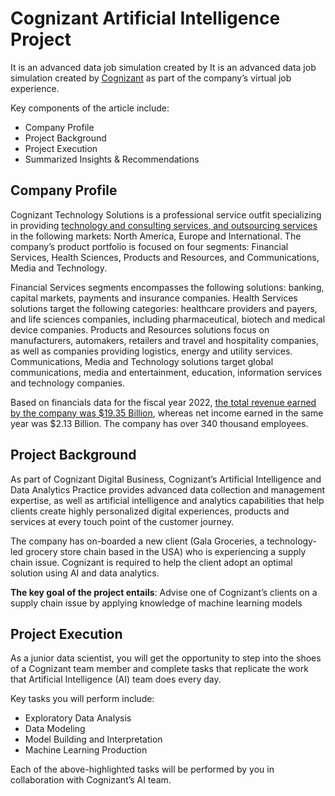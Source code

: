 # Cognizant Artificial Intelligence Project
It is an advanced data job simulation created by It is an advanced data job simulation created by [Cognizant](https://www.cognizant.com/us/en/about-cognizant) as part of the company’s virtual job experience.

Key components of the article include:
- Company Profile
- Project Background
- Project Execution
- Summarized Insights & Recommendations

## Company Profile
Cognizant Technology Solutions is a professional service outfit specializing in providing [technology and consulting services, and outsourcing services](https://finance.yahoo.com/quote/CTSH/profile) in the following markets: North America, Europe and International.  The company’s product portfolio is focused on four segments: Financial Services, Health Sciences, Products and Resources, and Communications, Media and Technology.

Financial Services segments encompasses the following solutions: banking, capital markets, payments and insurance companies. Health Services solutions target the following categories: healthcare providers and payers, and life sciences companies, including pharmaceutical, biotech and medical device companies. Products and Resources solutions focus on manufacturers, automakers, retailers and travel and hospitality companies, as well as companies providing logistics, energy and utility services. Communications, Media and Technology solutions target global communications, media and entertainment, education, information services and technology companies.

Based on financials data for the fiscal year 2022, [the total revenue earned by the company was $19.35 Billion](https://markets.ft.com/data/equities/tearsheet/profile?s=CTSH:NSQ), whereas net income earned in the same year was $2.13 Billion. The company has over 340 thousand employees.

## Project Background
As part of Cognizant Digital Business, Cognizant’s Artificial Intelligence and Data Analytics Practice provides advanced data collection and management expertise, as well as artificial intelligence and analytics capabilities that help clients create highly personalized digital experiences, products and services at every touch point of the customer journey.

The company has on-boarded a new client (Gala Groceries, a technology-led grocery store chain based in the USA) who is experiencing a supply chain issue. Cognizant is required to help the client adopt an optimal solution using AI and data analytics.

**The key goal of the project entails**: Advise one of Cognizant’s clients on a supply chain issue by applying knowledge of machine learning models  

## Project Execution
As a junior data scientist, you will get the opportunity to step into the shoes of a Cognizant team member and complete tasks that replicate the work that Artificial Intelligence (AI) team does every day.

Key tasks you will perform include:
- Exploratory Data Analysis
- Data Modeling
- Model Building and Interpretation
- Machine Learning Production

Each of the above-highlighted tasks will be performed by you in collaboration with Cognizant’s AI team.

